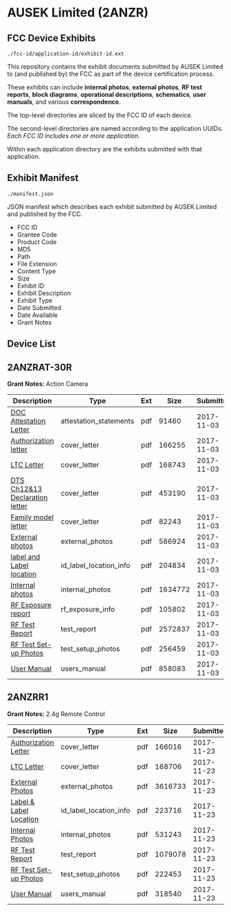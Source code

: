# AUSEK Limited (2ANZR)
## FCC Device Exhibits

```
./fcc-id/application-id/exhibit-id.ext
```

This repository contains the exhibit documents submitted by AUSEK Limited to (and published by) the FCC as part of the device certification process.

These exhibits can include **internal photos**, **external photos**, **RF test reports**, **block diagrams**, **operational descriptions**, **schematics**, **user manuals**, and various **correspondence**.

The top-level directories are sliced by the FCC ID of each device.

The second-level directories are named according to the application UUIDs. *Each FCC ID includes one or more application.*

Within each application directory are the exhibits submitted with that application. 

## Exhibit Manifest

```
./manifest.json
```

JSON manifest which describes each exhibit submitted by AUSEK Limited and published by the FCC.

- FCC ID
- Grantee Code
- Product Code
- MD5
- Path
- File Extension
- Content Type
- Size
- Exhibit ID
- Exhibit Description
- Exhibit Type
- Date Submitted
- Date Available
- Grant Notes

## Device List
## 2ANZRAT-30R
**Grant Notes:** Action Camera

| Description | Type | Ext | Size | Submitted | Available |
| ----------- | ---- | --- | ---- | --------- | --------- |
| [DOC Attestation Letter](2ANZRAT-30R/cae178348fd850709127fab9908d557f/3627439.pdf) | attestation_statements | pdf | 91460 | 2017-11-03 | 2017-11-06 |
| [Authorization letter](2ANZRAT-30R/cae178348fd850709127fab9908d557f/3627441.pdf) | cover_letter | pdf | 166255 | 2017-11-03 | 2017-11-06 |
| [LTC Letter](2ANZRAT-30R/cae178348fd850709127fab9908d557f/3627442.pdf) | cover_letter | pdf | 168743 | 2017-11-03 | 2017-11-06 |
| [DTS Ch12&13 Declaration letter](2ANZRAT-30R/cae178348fd850709127fab9908d557f/3627443.pdf) | cover_letter | pdf | 453190 | 2017-11-03 | 2017-11-06 |
| [Family model letter](2ANZRAT-30R/cae178348fd850709127fab9908d557f/3627444.pdf) | cover_letter | pdf | 82243 | 2017-11-03 | 2017-11-06 |
| [External photos](2ANZRAT-30R/cae178348fd850709127fab9908d557f/3627445.pdf) | external_photos | pdf | 586924 | 2017-11-03 | 2017-11-06 |
| [label and Label location](2ANZRAT-30R/cae178348fd850709127fab9908d557f/3627446.pdf) | id_label_location_info | pdf | 204834 | 2017-11-03 | 2017-11-06 |
| [Internal photos](2ANZRAT-30R/cae178348fd850709127fab9908d557f/3627447.pdf) | internal_photos | pdf | 1634772 | 2017-11-03 | 2017-11-06 |
| [RF Exposure report](2ANZRAT-30R/cae178348fd850709127fab9908d557f/3627449.pdf) | rf_exposure_info | pdf | 105802 | 2017-11-03 | 2017-11-06 |
| [RF Test Report](2ANZRAT-30R/cae178348fd850709127fab9908d557f/3627452.pdf) | test_report | pdf | 2572837 | 2017-11-03 | 2017-11-06 |
| [RF Test Set-up Photos](2ANZRAT-30R/cae178348fd850709127fab9908d557f/3627453.pdf) | test_setup_photos | pdf | 256459 | 2017-11-03 | 2017-11-06 |
| [User Manual](2ANZRAT-30R/cae178348fd850709127fab9908d557f/3627451.pdf) | users_manual | pdf | 858083 | 2017-11-03 | 2017-11-06 |
## 2ANZRR1
**Grant Notes:** 2.4g Remote Control

| Description | Type | Ext | Size | Submitted | Available |
| ----------- | ---- | --- | ---- | --------- | --------- |
| [Authorization Letter](2ANZRR1/dccfc61c27f8468848e45865be7043e8/3650133.pdf) | cover_letter | pdf | 166016 | 2017-11-23 | 2017-11-24 |
| [LTC Letter](2ANZRR1/dccfc61c27f8468848e45865be7043e8/3650174.pdf) | cover_letter | pdf | 168706 | 2017-11-23 | 2017-11-24 |
| [External Photos](2ANZRR1/dccfc61c27f8468848e45865be7043e8/3650194.pdf) | external_photos | pdf | 3616733 | 2017-11-23 | 2017-11-24 |
| [Label & Label Location](2ANZRR1/dccfc61c27f8468848e45865be7043e8/3650278.pdf) | id_label_location_info | pdf | 223716 | 2017-11-23 | 2017-11-24 |
| [Internal Photos](2ANZRR1/dccfc61c27f8468848e45865be7043e8/3650287.pdf) | internal_photos | pdf | 531243 | 2017-11-23 | 2017-11-24 |
| [RF Test Report](2ANZRR1/dccfc61c27f8468848e45865be7043e8/3650298.pdf) | test_report | pdf | 1079078 | 2017-11-23 | 2017-11-24 |
| [RF Test Set-up Photos](2ANZRR1/dccfc61c27f8468848e45865be7043e8/3650310.pdf) | test_setup_photos | pdf | 222453 | 2017-11-23 | 2017-11-24 |
| [User Manual](2ANZRR1/dccfc61c27f8468848e45865be7043e8/3650312.pdf) | users_manual | pdf | 318540 | 2017-11-23 | 2017-11-24 |
